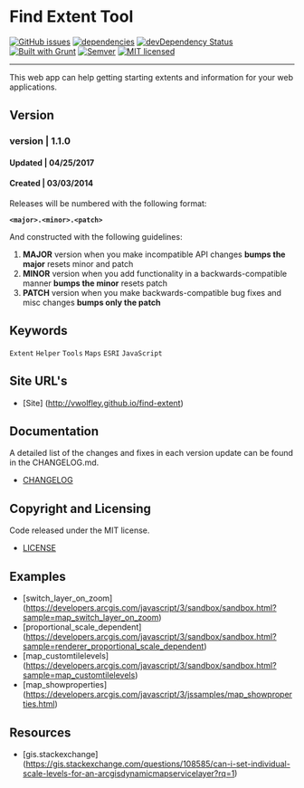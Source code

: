# Find Extent Tool

[![GitHub issues](https://img.shields.io/github/issues/vwolfley/find-extent.svg)](https://github.com/vwolfley/find-extent/issues)
[![dependencies](https://david-dm.org/vwolfley/find-extent.png)](https://david-dm.org/vwolfley/find-extent)
[![devDependency Status](https://david-dm.org/vwolfley/find-extent/dev-status.png)](https://david-dm.org/vwolfley/find-extent)
[![Built with Grunt](https://cdn.gruntjs.com/builtwith.png)](http://gruntjs.com/)
[![Semver](http://img.shields.io/SemVer/2.0.0.png)](http://semver.org/spec/v2.0.0.html)
[![MIT licensed](https://img.shields.io/badge/license-MIT-blue.svg)](https://opensource.org/licenses/MIT)

***********************************************************************************************************

This web app can help getting starting extents and information for your web applications.

## Version ##

### version | 1.1.0 ###

#### Updated | 04/25/2017 ####

#### Created | 03/03/2014 ####

Releases will be numbered with the following format:

**`<major>.<minor>.<patch>`**

And constructed with the following guidelines:

1. **MAJOR** version when you make incompatible API changes **bumps the major** resets minor and patch
2. **MINOR** version when you add functionality in a backwards-compatible manner **bumps the minor** resets patch
3. **PATCH** version when you make backwards-compatible bug fixes and misc changes **bumps only the patch**

## Keywords ##

`Extent` `Helper` `Tools` `Maps` `ESRI` `JavaScript`

## Site URL's
* [Site] (http://vwolfley.github.io/find-extent)

## Documentation ##

A detailed list of the changes and fixes in each version update can be found in the CHANGELOG.md.

* [CHANGELOG](CHANGELOG.md)

## Copyright and Licensing ##

Code released under the MIT license.

* [LICENSE](LICENSE)

## Examples ##

* [switch_layer_on_zoom] (https://developers.arcgis.com/javascript/3/sandbox/sandbox.html?sample=map_switch_layer_on_zoom)
* [proportional_scale_dependent] (https://developers.arcgis.com/javascript/3/sandbox/sandbox.html?sample=renderer_proportional_scale_dependent)
* [map_customtilelevels] (https://developers.arcgis.com/javascript/3/sandbox/sandbox.html?sample=map_customtilelevels)
* [map_showproperties] (https://developers.arcgis.com/javascript/3/jssamples/map_showproperties.html)

## Resources

* [gis.stackexchange] (https://gis.stackexchange.com/questions/108585/can-i-set-individual-scale-levels-for-an-arcgisdynamicmapservicelayer?rq=1)